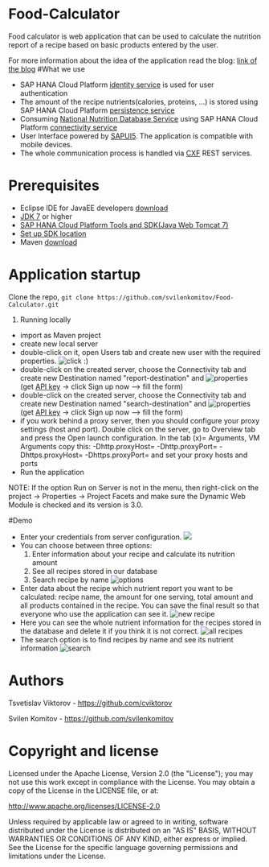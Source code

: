 # Food-Calculator
Food calculator is web application that can be used to calculate the nutrition report of a recipe based on basic products entered by the user.

For more information about the idea of the application read the blog: [link of the blog](https://www.google.bg/)
#What we use
  * SAP HANA Cloud Platform [identity service](https://help.hana.ondemand.com/help/frameset.htm?e637f62abb571014857cb0232adc43a7.html#loioe637f62abb571014857cb0232adc43a7) is used for user authentication 
  * The amount of the recipe nutrients(calories, proteins, ...) is stored using SAP HANA Cloud Platform [persistence service](https://help.hana.ondemand.com/help/frameset.htm?e4aeacd2bb5710148ee99255136d96a5.html)
  * Consuming [National Nutrition Database Service](http://ndb.nal.usda.gov/ndb/doc/index) using SAP HANA Cloud Platform [connectivity service](https://help.hana.ondemand.com/help/frameset.htm?e592cf6cbb57101495d3c28507d20f1b.html)
  * User Interface powered by [SAPUI5](https://sapui5.netweaver.ondemand.com/#docs/guide/99ac68a5b1c3416ab5c84c99fefa250d.html). The application is compatible with mobile devices.
  * The whole communication process is handled via [CXF](https://cxf.apache.org/) REST services.

# Prerequisites
  * Eclipse IDE for JavaEE developers [download](https://eclipse.org/downloads/)
  * [JDK 7](http://www.oracle.com/technetwork/java/javase/downloads/jdk7-downloads-1880260.html) or higher
  * [SAP HANA Cloud Platform Tools and SDK(Java Web Tomcat 7)](https://tools.hana.ondemand.com/#cloud)
  * [Set up SDK location](https://help.hana.ondemand.com/help/frameset.htm?7613f514711e1014839a8273b0e91070.html)
  * Maven [download](https://maven.apache.org/)
  
# Application startup
Clone the repo, ``git clone https://github.com/svilenkomitov/Food-Calculator.git``

1. Running locally
  * import as Maven project
  * create new local server
  * double-click on it, open Users tab and create new user with the required properties. ![click :)](https://cloud.githubusercontent.com/assets/7129907/10973037/6dfc4132-83e4-11e5-8a77-3c8509c6be07.jpg)
  * double-click on the created server, choose the Connectivity tab and create new Destination named "report-destination" and ![properties](https://cloud.githubusercontent.com/assets/7129907/10973032/6ddfa900-83e4-11e5-9017-b508a0e1a7b5.jpg) (get [API key](http://ndb.nal.usda.gov/ndb/doc/index#) -> click Sign up now –> fill the form)
  * double-click on the created server, choose the Connectivity tab and create new Destination named "search-destination" and ![properties](https://cloud.githubusercontent.com/assets/7129907/10973035/6de53082-83e4-11e5-9c84-737d9ebf8736.jpg) (get [API key](http://ndb.nal.usda.gov/ndb/doc/index#) -> click Sign up now –> fill the form)
  * if you work behind a proxy server, then you should configure your proxy settings (host and port). Double click on the server, go to Overview tab and press the Open launch configuration. In the tab (x)= Arguments, VM Arguments copy this: -Dhttp.proxyHost= -Dhttp.proxyPort= -Dhttps.proxyHost= -Dhttps.proxyPort= and set your proxy hosts and ports
  * Run the application

NOTE: If the option Run on Server is not in the menu, then right-click on the project -> Properties ->  Project Facets and make sure the Dynamic Web Module is checked and its version is 3.0.
 
#Demo
 * Enter your credentials from server configuration. ![](https://cloud.githubusercontent.com/assets/7129907/10973033/6de23b52-83e4-11e5-9e56-13bc15ab8706.jpg)
 * You can choose between three options:
      1. Enter information about your recipe and calculate its nutrition amount
      2. See all recipes stored in our database
      3. Search recipe by name
 ![options](https://cloud.githubusercontent.com/assets/7129907/10973038/6dff3c20-83e4-11e5-9a1f-ce7821e7d3c0.jpg)
 * Enter data about the recipe which nutrient report you want to be calculated: recipe name, the amount for one serving, total amount and all products contained in the recipe. You can save the final result so that everyone who use the application can see it. ![new recipe](https://cloud.githubusercontent.com/assets/7129907/10973031/6dde839a-83e4-11e5-8981-fed8cff388ef.jpg)
 * Here you can see the whole nutrient information for the recipes stored in the database and delete it if you think it is not correct. ![all recipes](https://cloud.githubusercontent.com/assets/7129907/10973036/6de4fbf8-83e4-11e5-88ae-4c39a7a9729c.jpg)
 * The search option is to find recipes by name and see its nutrient information ![search](https://cloud.githubusercontent.com/assets/7129907/10973034/6de3b680-83e4-11e5-863a-d1c52407af7a.jpg)
 
 
# Authors
Tsvetislav Viktorov - https://github.com/cviktorov

Svilen Komitov - https://github.com/svilenkomitov

# Copyright and license
Licensed under the Apache License, Version 2.0 (the "License"); you may not use this work except in compliance with the License. You may obtain a copy of the License in the LICENSE file, or at:

http://www.apache.org/licenses/LICENSE-2.0

Unless required by applicable law or agreed to in writing, software distributed under the License is distributed on an "AS IS" BASIS, WITHOUT WARRANTIES OR CONDITIONS OF ANY KIND, either express or implied. See the License for the specific language governing permissions and limitations under the License.
